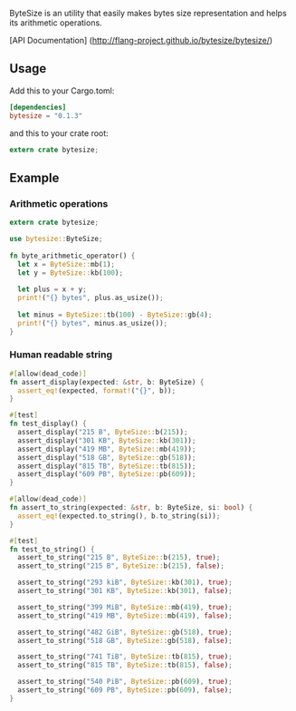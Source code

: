 ByteSize is an utility that easily makes bytes size representation and helps its arithmetic operations.

[API Documentation] (http://flang-project.github.io/bytesize/bytesize/)

## Usage

Add this to your Cargo.toml:

```toml
[dependencies]
bytesize = "0.1.3"
```

and this to your crate root:
```rust
extern crate bytesize;
```

## Example

### Arithmetic operations
```rust
extern crate bytesize;

use bytesize::ByteSize;
 
fn byte_arithmetic_operator() {
  let x = ByteSize::mb(1);
  let y = ByteSize::kb(100);
   
  let plus = x + y;
  print!("{} bytes", plus.as_usize());
   
  let minus = ByteSize::tb(100) - ByteSize::gb(4);
  print!("{} bytes", minus.as_usize());
}
 ```

### Human readable string
```rust
#[allow(dead_code)]
fn assert_display(expected: &str, b: ByteSize) {
  assert_eq!(expected, format!("{}", b));
}

#[test]
fn test_display() {
  assert_display("215 B", ByteSize::b(215));
  assert_display("301 KB", ByteSize::kb(301));
  assert_display("419 MB", ByteSize::mb(419));
  assert_display("518 GB", ByteSize::gb(518));
  assert_display("815 TB", ByteSize::tb(815));
  assert_display("609 PB", ByteSize::pb(609));
}

#[allow(dead_code)]
fn assert_to_string(expected: &str, b: ByteSize, si: bool) {
  assert_eq!(expected.to_string(), b.to_string(si));
}

#[test]
fn test_to_string() {
  assert_to_string("215 B", ByteSize::b(215), true);
  assert_to_string("215 B", ByteSize::b(215), false);

  assert_to_string("293 kiB", ByteSize::kb(301), true);
  assert_to_string("301 KB", ByteSize::kb(301), false);

  assert_to_string("399 MiB", ByteSize::mb(419), true);
  assert_to_string("419 MB", ByteSize::mb(419), false);

  assert_to_string("482 GiB", ByteSize::gb(518), true);
  assert_to_string("518 GB", ByteSize::gb(518), false);

  assert_to_string("741 TiB", ByteSize::tb(815), true);
  assert_to_string("815 TB", ByteSize::tb(815), false);

  assert_to_string("540 PiB", ByteSize::pb(609), true);
  assert_to_string("609 PB", ByteSize::pb(609), false);
}
```
